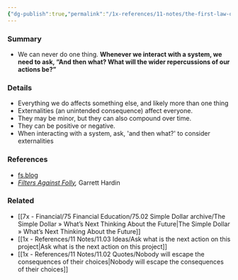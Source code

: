 ```yaml
---
{"dg-publish":true,"permalink":"/1x-references/11-notes/the-first-law-of-ecology-we-can-never-do-just-one-thing/","title":"The first law of ecology - we can never do just one thing","created":"2024-07-16T22:09:45.251+03:00","updated":"2024-07-17T18:26:23.738+03:00"}
---
```



### Summary
- We can never do one thing. **Whenever we interact with a system, we need to ask, “And then what? What will the wider repercussions of our actions be?”** 

### Details
- Everything we do affects something else, and likely more than one thing
- Externalities (an unintended consequence) affect everyone.
- They may be minor, but they can also compound over time.
- They can be positive or negative.
- When interacting with a system, ask, 'and then what?' to consider externalities

### References
- [fs.blog](https://fs.blog/externalities-why-we-can-never-do-one-thing/)
- _[Filters Against Folly](https://www.amazon.com/gp/product/0140077294/ref=as_li_qf_asin_il_tl?ie=UTF8&tag=farnamstreet-20&creative=9325&linkCode=as2&creativeASIN=0140077294&linkId=cc6a9ae551b80f8777e941a11d15c519),_ Garrett Hardin

### Related
- [[7x - Financial/75 Financial Education/75.02 Simple Dollar archive/The Simple Dollar » What’s Next Thinking About the Future\|The Simple Dollar » What’s Next Thinking About the Future]]
- [[1x - References/11 Notes/11.03 Ideas/Ask what is the next action on this project\|Ask what is the next action on this project]]
- [[1x - References/11 Notes/11.02 Quotes/Nobody will escape the consequences of their choices\|Nobody will escape the consequences of their choices]]